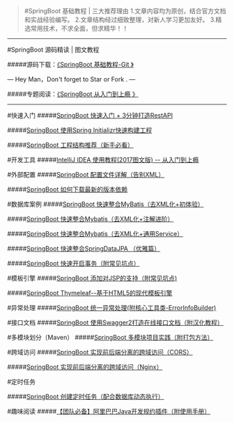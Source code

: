 >#SpringBoot 基础教程 | 三大推荐理由
>1.文章内容均为原创，结合官方文档和实战经验编写。 
2.文章结构经过细致整理，对新人学习更加友好。 
3.精选常用技术，不求全面，但求精华！！

***

#SpringBoot 源码精读 | 图文教程

#####源码下载：[《SpringBoot 基础教程-Git 》](https://github.com/yizhiwazi/springboot-socks)   

— Hey Man，Don't forget to Star or Fork . —

#####专题阅读：[《SpringBoot 从入门到上瘾 》](http://www.jianshu.com/p/964370d9374e)

***

#快速入门
#####[SpringBoot 快速入门 + 3分钟打造RestAPI](http://www.jianshu.com/p/17e0e55c88db)

#####[SpringBoot 使用Spring Initializr快速构建工程  ](http://www.jianshu.com/p/d2b08a671e27)

#####[SpringBoot 工程结构推荐（新手必看）](http://www.jianshu.com/p/6dcfe16d91d0)

#开发工具
#####[IntelliJ IDEA 使用教程(2017图文版) -- 从入门到上瘾](http://www.jianshu.com/p/9c65b7613c30)

#外部配置
#####[SpringBoot 配置文件详解（告别XML）](http://www.jianshu.com/p/60b34464ca58)

#####[SpringBoot 如何下载最新的版本依赖](http://www.jianshu.com/p/6654e9fec93b)


#数据库案例
#####[SpringBoot 快速整合MyBatis（去XML化+初体验）](http://www.jianshu.com/p/fa89b59ade40)

#####[SpringBoot 快速整合Mybatis（去XML化+注解进阶）](http://www.jianshu.com/p/828d2bd12b2f)

#####[SpringBoot 快速整合Mybatis（去XML化+通用Service）](http://www.jianshu.com/p/4b4e75952e74)

#####[SpringBoot 快速整合SpringDataJPA （优雅篇）](http://www.jianshu.com/p/71087bafdcdd)

#####[SpringBoot 快速开启事务（附常见坑点）](http://www.jianshu.com/p/380a9d980ca5)

#模板引擎
#####[SpringBoot 添加对JSP的支持（附常见坑点)](http://www.jianshu.com/p/de939365c472)

#####[SpringBoot Thymeleaf--基于HTML5的现代模板引擎](http://www.jianshu.com/p/8dc48fa74e7e)

#异常处理
#####[SpringBoot 统一异常处理(附核心工具类-ErrorInfoBuilder)](http://www.jianshu.com/p/3998ea8b53a8)

#接口文档
#####[SpringBoot 使用Swagger2打造在线接口文档（附汉化教程）](http://www.jianshu.com/p/7e543f0f0bd8)

#多模块划分（Maven）
#####[SpringBoot 多模块项目实践（附打包方法）](http://www.jianshu.com/p/59ceea4f029d)

#跨域访问
#####[SpringBoot 实现前后端分离的跨域访问（CORS）](http://www.jianshu.com/p/477e7eaa6c2f)

#####[SpringBoot 实现前后端分离的跨域访问（Nginx）](http://www.jianshu.com/p/520021853827)

#定时任务

#####[SpringBoot 创建定时任务（配合数据库动态执行）](http://www.jianshu.com/p/d160f2536de7)

#趣味阅读
#####[【团队必备】阿里巴巴Java开发规约插件（附使用手册）](http://www.jianshu.com/p/cd19d42b00c8)
